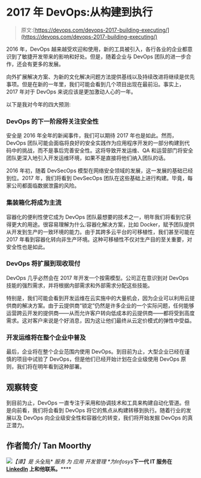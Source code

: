 # 2017 年 DevOps:从构建到执行

> 原文:[https://devops.com/devops-2017-building-executing/](https://devops.com/devops-2017-building-executing/)

2016 年，DevOps 越来越受欢迎和使用，新的工具被引入，各行各业的企业都意识到了敏捷开发带来的影响和好处。但是，随着企业与 DevOps 团队的进一步合作，还会有更多的发展。

向外扩展解决方案、为新的文化解决问题方法提供基线以及持续改进将继续是优先事项。但是在新的一年里，我们可能会看到几个项目出现在最前沿。事实上，2017 年对于 DevOps 来说应该是更加激动人心的一年。

以下是我对今年的四大预测:

### DevOps 的下一阶段将关注安全性

安全是 2016 年全年的新闻事件，我们可以期待 2017 年也是如此。然而，DevOps 团队可能会面临将良好的安全实践作为应用程序开发的一部分构建到代码中的挑战，而不是事后完善安全性。这将导致开发运维、QA 和运营部门将安全团队更深入地引入开发运维环境，如果不是直接将他们纳入团队的话。

2016 年初，随着 DevSecOps 模型在网络安全领域的发展，这一发展的基础已经到位。2017 年，我们将看到 DevSecOps 团队在这些基础上进行构建。毕竟，每家公司都面临数据泄露的风险。

### 集装箱化将成为主流

容器化的便利性使它成为 DevOps 团队最想要的技术之一，明年我们将看到它获得更大的用途。很容易理解为什么:容器化解决方案，比如 Docker，赋予团队提供从开发到生产的一致环境的能力。由于其跨多云平台的可移植性，我们甚至可能在 2017 年看到容器化转向非生产环境。这种可移植性不仅对生产目的至关重要，对安全性也是如此。

### DevOps 将扩展到现收现付

DevOps 几乎必然会在 2017 年开发一个按需模型。公司正在意识到对 DevOps 技能的强烈需求，并将根据内部需求和外部需求分配这些技能。

特别是，我们可能会看到开发运维在云实施中的大量机会，因为企业可以利用云提供商的解决方案。由于云提供商“锁定”仍然是许多企业的一个实际问题，任何能够运营跨云开发的提供商——从而允许客户转向低成本的云提供商——都将受到高度需求。这对客户来说是个好消息，因为这让他们最终从云定价模式的弹性中受益。

### 开发运维将在整个企业中普及

最后，企业将在整个企业范围内使用 DevOps。到目前为止，大型企业已经在谨慎的项目中试验了 DevOps，但是他们已经开始计划在企业级使用 DevOps 原则，我们将在明年看到这种部署。

## 观察转变

到目前为止，DevOps 一直专注于采用和协调技术和工具来构建自动化管道。但是向前看，我们将会看到 DevOps 将它的焦点从构建转移到执行。随着行业的发展以及 DevOps 向企业级安全性和容器化的转变，我们将开始发掘 DevOps 的真正潜力。

## 作者简介/ Tan Moorthy

*![](../Images/c68d295a184383d1bdea60136fceed54.png)【谭】**是* *头***全局* *服务* *为* *应用* *开发***管理* *为**Infosys***下一代 IT 服务在 [LinkedIn](https://www.linkedin.com/in/tan-moorthy-84438) 上和他联系。******